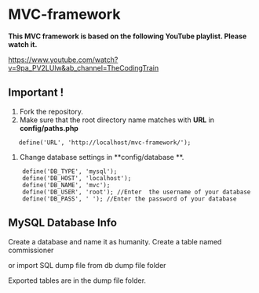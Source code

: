 # MVC-framework

**This MVC framework is based on the following YouTube playlist. Please watch it.**

https://www.youtube.com/watch?v=9pa_PV2LUlw&ab_channel=TheCodingTrain

## Important !

1. Fork the repository.
1. Make sure that the root directory name matches with **URL** in **config/paths.php**

```
   define('URL', 'http://localhost/mvc-framework/');
```

1. Change database settings in **config/database **.

```
    define('DB_TYPE', 'mysql');
    define('DB_HOST', 'localhost');
    define('DB_NAME', 'mvc');
    define('DB_USER', 'root'); //Enter  the username of your database
    define('DB_PASS', ' '); //Enter the password of your database
```

## MySQL Database Info

Create a database and name it as humanity.
Create a table named commissioner

or import SQL dump file from db dump file folder

Exported tables are in the dump file folder. 

```

```
